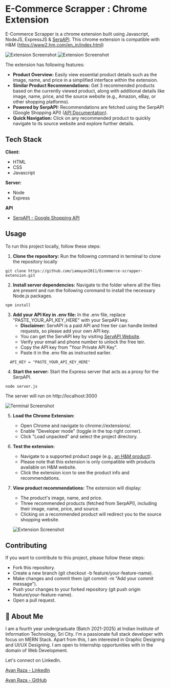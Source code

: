 
# E-Commerce Scrapper : Chrome Extension

E-Commerce Scrapper is a chrome extension built using Javascript, NodeJS, ExpressJS & [SerpAPI](https://serpapi.com/google-shopping-api). This chrome extension is compatible with H&M (https://www2.hm.com/en_in/index.html)

![Extension Screenshot](https://github.com/iamayan2011/Ecommerce-scrapper-extension/blob/main/screenshots/ss2.png)
![Extension Screenshot](https://github.com/iamayan2011/Ecommerce-scrapper-extension/blob/main/screenshots/1.png)

The extension has following features:

* **Product Overview:** Easily view essential product details such as the image, name, and price in a simplified interface within the extension.
* **Similar Product Recommendations:** Get 3 recommended products based on the currently viewed product, along with additional details like image, name, price, and the source website (e.g., Amazon, eBay, or other shopping platforms).
* **Powered by SerpAPI:** Recommendations are fetched using the SerpAPI (Google Shopping API) ([API Documentation](https://serpapi.com/google-shopping-api)).
* **Quick Navigation:** Click on any recommended product to quickly navigate to its source website and explore further details.



## Tech Stack

**Client:** 
* HTML
* CSS
* Javascript

**Server:** 
* Node
* Express

**API**
* [SerpAPI - Google Shopping API](https://serpapi.com/google-shopping-api)




## Usage
To run this project locally, follow these steps:
1. **Clone the repository:** Run the following command in terminal to clone the repository locally
```
git clone https://github.com/iamayan2011/Ecommerce-scrapper-extension.git
```
2. **Install server dependencies:** Navigate to the folder where all the files are present and run the following command to install the necessary Node.js packages.
```
npm install
```
3.  **Add your API Key in .env file:** In the .env file, replace "PASTE_YOUR_API_KEY_HERE" with your SerpAPI key.
    * **Disclaimer:** ServAPI is a paid API and free tier can handle limited requests, so please add your own API key.
    * You can get the ServAPI key by visiting [ServAPI Website](https://serpapi.com/dashboard).
    * Verify your email and phone number to unlock the free teir.
    * Copy the API key from "Your Private API Key".
    * Paste it in the .env file as instructed earlier.
  ```
    API_KEY = "PASTE_YOUR_API_KEY_HERE"
  ```

4. **Start the server:** Start the Express server that acts as a proxy for the SerpAPI.
```
node server.js
```
The server will run on http://localhost:3000

![Terminal Screenshot](https://github.com/iamayan2011/Ecommerce-scrapper-extension/blob/main/screenshots/ss3.png)

5. **Load the Chrome Extension:**
    * Open Chrome and navigate to chrome://extensions/.
    * Enable "Developer mode" (toggle in the top right corner).
    * Click "Load unpacked" and select the project directory.

6. **Test the extension:**
    * Navigate to a supported product page (e.g., [an H&M product](https://www2.hm.com/en_in/productpage.1211281001.html)).
    * Please note that this extension is only compatible with products available on H&M website.
    * Click the extension icon to see the product info and recommendations.

7. **View product recommendations:** The extension will display:
    * The product's image, name, and price.
    * Three recommended products (fetched from SerpAPI), including their image, name, price, and source.
    * Clicking on a recommended product will redirect you to the source shopping website.

    ![Extension Screenshot](https://github.com/iamayan2011/Ecommerce-scrapper-extension/blob/main/screenshots/1.png)



## Contributing

If you want to contribute to this project, please follow these steps:

* Fork this repository.
* Create a new branch (git checkout -b feature/your-feature-name).
* Make changes and commit them (git commit -m "Add your commit message").
* Push your changes to your forked repository (git push origin feature/your-feature-name).
* Open a pull request.



## 🚀 About Me
I am a fourth year undergraduate (Batch 2021-2025) at Indian Institute of Information Technology, Sri City. 
I'm a passionate full stack developer with focus on MERN Stack.
Apart from this, I am interested in Graphic Designing and UI/UX Designing. I am open to Internship opportunities with in the domain of Web Development.

Let's connect on LinkedIn.

[Ayan Raza - LinkedIn](https://www.linkedin.com/in/iamayan2011/)

[Ayan Raza - GitHub](https://github.com/iamayan2011)




